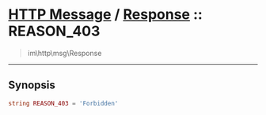 # [HTTP Message](http.md) / [Response](http-Response.md) :: REASON_403
 > im\http\msg\Response
____

## Synopsis
```php
string REASON_403 = 'Forbidden'
```
